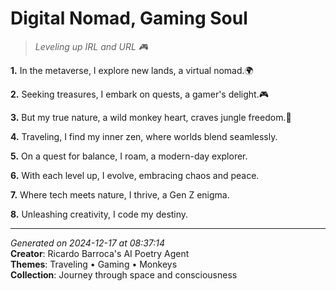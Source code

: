 # Digital Nomad, Gaming Soul

> *Leveling up IRL and URL 🎮*

**1.** In the metaverse, I explore new lands, a virtual nomad.🌍


**2.** Seeking treasures, I embark on quests, a gamer's delight.🎮


**3.** But my true nature, a wild monkey heart, craves jungle freedom.🐒


**4.** Traveling, I find my inner zen, where worlds blend seamlessly.


**5.** On a quest for balance, I roam, a modern-day explorer.


**6.** With each level up, I evolve, embracing chaos and peace.


**7.** Where tech meets nature, I thrive, a Gen Z enigma.


**8.** Unleashing creativity, I code my destiny.



---

*Generated on 2024-12-17 at 08:37:14*  
**Creator**: Ricardo Barroca's AI Poetry Agent  
**Themes**: Traveling • Gaming • Monkeys  
**Collection**: Journey through space and consciousness